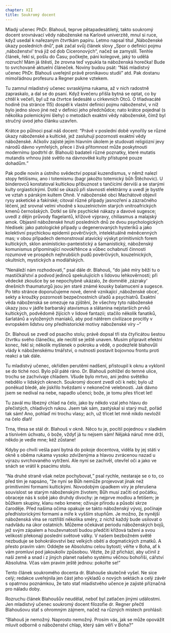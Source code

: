 ```yaml
---
chapter: XII
title: Soukromý docent
---
```


Mladý učenec PhDr. Blahouš, teprve pětapadesátiletý, takto soukromý docent srovnávací vědy náboženské na Karlově univerzitě, mnul si ruce, když usedal k nařezaným čtvrtkám papíru.
Letmo napsal titul „Náboženské úkazy posledních dnů“, pak začal svůj článek slovy „Spor o definici pojmu
,náboženství‘ trvá již od dob Ciceronových“, načež se zamyslil.
Tenhle článek, řekl si, pošlu do Času; počkejte, páni kolegové, jaký to udělá rozruch!
Mám já štěstí, že zrovna teď vypukla ta náboženská horečka!
Bude to svrchovaně aktuelní článeček.
Noviny budou psát:
<q>Náš mladistvý učenec PhDr. Blahouš uveřejnil právě pronikavou studii</q>
atd.
Pak dostanu mimořádnou profesuru a Regner pukne vztekem.

Tu zamnul mladistvý učenec svrasklýma rukama, až v nich radostně zapraskalo, a dal se do psaní.
Když kvečeru přišla bytná se optat, co by chtěl k večeři, byl už na čtvrtce šedesáté u církevních Otců.
O třiadvacáté hodině (na stránce 115) dospěl k vlastní definici pojmu náboženství, v níž bylo jedno slovo jiné než v definici jeho předchůdce; nato krátce pojednal (s několika polemickými šlehy) o metodách exaktní vědy náboženské, čímž byl stručný úvod jeho článku uzavřen.

Krátce po půlnoci psal náš docent:
<q>Právě v poslední době vynořily se různé úkazy náboženské a kultické, jež zasluhují pozornosti exaktní vědy náboženské.
Ačkoliv zajisté jejím hlavním úkolem je studovati religiózní jevy národů dávno vymřelých, přece i živá přítomnost může poskytnouti modernímu
(podtrhl dr. Blahouš) badateli různé poznatky, které mutatis mutandis vrhnou jisté světlo na dávnověké kulty přístupné pouze dohadům.</q>

Pak podle novin a ústního svědectví popsal kuzendismus, v němž nalezl stopy fetišismu, ano i totemismu (bagr jakožto totemický bůh
Štěchovic). U binderovců konstatoval kultickou příbuznost s tančícími derviši a se starými kulty orgiastickými.
Dotkl se úkazů při slavnosti elektrárny a uvedl je bystře ve vztah s párským kultem Ohně.
V náboženské obci Machátově objevil rysy asketické a fakírské; citoval různé případy jasnozření a zázračného léčení, jež srovnal velmi vhodně s kouzelnictvím starých vnitroafrických kmenů černošských.
Dotkl se šíře psychické nákazy a davové sugesce; uvedl z dějin průvody flagelantů, křížové výpravy, chiliasmus a malajský amok.
Objasnil náboženské hnutí posledních dnů ze dvou psychologických hledisek: jako patologické případy u degenerovaných hysteriků a jako kolektivní psychickou epidemii pověrčivých, intelektuálně méněcenných mas; v obou případech demonstroval atavický výskyt primitivních forem kultických, sklon animisticko-panteistický a šamanistický, náboženský komunismus připomínající novokřtěnce a vůbec ochabnutí činnosti rozumové ve prospěch nejhrubších pudů pověrčivých, kouzelnických, okultních, mystických a modlářských.

<q>Nenáleží nám rozhodovati,</q> psal dále dr. Blahouš, <q>do jaké míry běží tu o mastičkářství a podvod jedinců spekulujících s lidovou lehkověrností; při vědecké zkoušce by se nepochybně ukázalo, že domnělé
,zázraky‘ dnešních thaumaturgů jsou jen staré známé kousky balamucení a sugesce.
Po této stránce doporučujeme nové, denně vznikající ,náboženské obce‘, sekty a kroužky pozornosti bezpečnostních úřadů a psychiatrů.
Exaktní věda náboženská se omezuje na zjištění, že všechny tyto náboženské úkazy jsou v jádře barbarský atavismus a slátanina nejstarších prvků kultických, podvědomě žijících v lidové fantazii; stačilo několik fanatiků, šarlatánů a vyložených maniaků, aby pod nátěrem civilizace procitly v evropském lidstvu ony předhistorické motivy náboženské víry –</q>

Dr. Blahouš se zvedl od psacího stolu; právě dopsal tři sta čtyřicátou šestou čtvrtku svého článečku, ale necítil se ještě unaven.
Musím připravit efektní konec, řekl si; několik myšlenek o pokroku a vědě, o podezřelé blahovůli vlády k náboženskému tmářství, o nutnosti postavit bojovnou frontu proti reakci a tak dále.

Tu mladistvý učenec, okřídlen perutěmi nadšení, přistoupil k oknu a vyklonil se do tiché noci.
Bylo půl páté ráno.
Dr. Blahouš pohlížel do temné ulice, trochu se zachvívaje chladem.
Všude bylo mrtvo, ani jedno světélko nebdělo v lidských oknech.
Soukromý docent zvedl oči k nebi; bylo už poněkud bledé, ale jiskřilo hvězdami v nekonečné velebnosti.
Jak dávno jsem se nedíval na nebe, napadlo učenci; bože, je tomu přes třicet let!

Tu zavál mu líbezný chlad na čelo, jako by někdo vzal jeho hlavu do přečistých, chladivých rukou.
Jsem tak sám, zastýskal si starý muž, pořád tak sám!
Ano, pohlaď mi trochu vlasy; ach, už třicet let mně nikdo nevložil na čelo dlaň!

Trna, třesa se stál dr. Blahouš v okně.
Něco tu je, pocítil pojednou v sladkém a tísnivém úchvatu, ó bože, vždyť já tu nejsem sám!
Nějaká náruč mne drží, někdo je vedle mne; kéž zůstane!

Kdyby po chvíli vešla paní bytná do pokoje docentova, viděla by jej státi v okně s oběma rukama vysoko zdviženýma a hlavou zvrácenou nazad u výrazu svrchovaného vytržení.
Ale nyní se zachvěl, otevřel oči a jako ve snách se vrátil k psacímu stolu.

<q>Na druhé straně však nelze pochybovat,</q> psal rychle, nestaraje se o to, co před tím je napsáno, <q>že nyní se Bůh nemůže projevovat jinak než primitivními formami kultickými.
Novodobým úpadkem víry je přerušena souvislost se starým náboženským životem; Bůh musí začíti od počátku, obraceje nás k sobě jako druhdy divochy: je nejprve modlou a fetišem; je bůžkem skupiny, klanu nebo kmene; oživuje přírodu a působí skrze čaroděje.
Před našima očima opakuje se takto náboženský vývoj, počínaje předhistorickými formami a míře k vyšším stupňům.
Je možno, že nynější náboženská vlna se roztříští několika směry, z nichž každý bude usilovat o nadvládu na úkor ostatních.
Můžeme očekávat periodu náboženských bojů, jež svým zápalem a houževnatostí budou předčiti křížová tažení a svou velikostí překonají poslední světové války.
V našem bezbožném světě nezbuduje se bohokrálovství bez velkých obětí a dogmatických zmatků.
A přesto pravím vám: Oddejte se Absolutnu celou bytostí; věřte v Boha, ať k vám promluví pod jakoukoliv způsobou.
Vězte, že již přichází, aby učinil z naší země a snad i z jiných planet našeho systému věčnou bohoříši, cářství Absolutna.
Včas vám pravím ještě jednou: pokořte se!</q>

Tento článek soukromého docenta dr. Blahouše skutečně vyšel.
Ne sice celý; redakce uveřejnila jen část jeho výkladů o nových sektách a celý závěr s opatrnou poznámkou, že tato stať mladistvého učence je zajisté příznačná pro náladu doby.

Rozruchu článek Blahoušův neudělal, neboť byl zatlačen jinými událostmi.
Jen mladistvý učenec soukromý docent filozofie dr. Regner přečtl
Blahoušovu stať s ohromným zájmem, načež na různých místech prohlásil:

<q>Blahouš je nemožný.
Naprosto nemožný.
Prosím vás, jak se může opovážit mluvit odborně o náboženství chlap, který sám věří v Boha?</q>
